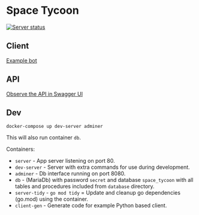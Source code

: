 # Space Tycoon

[![Server status](https://github.com/gdg-garage/space-tycoon/actions/workflows/go-server.yml/badge.svg?branch=master)](https://github.com/gdg-garage/space-tycoon/actions/workflows/go-server.yml)

## Client

[Example bot](https://github.com/gdg-garage/space-tycoon-example-bot)

## API

[Observe the API in Swagger UI](https://petstore.swagger.io/?url=https://raw.githubusercontent.com/gdg-garage/space-tycoon/master/api/swagger.yaml)

## Dev

```shell
docker-compose up dev-server adminer
```
This will also run container `db`.

Containers:
* `server` - App server listening on port 80.
* `dev-server` - Server with extra commands for use during development.
* `adminer` - Db interface running on port 8080.
* `db` - (MariaDb) with password `secret` and database `space_tycoon` with all tables and procedures included from `database` directory.
* `server-tidy` - `go mod tidy` = Update and cleanup go dependencies (go.mod) using the container. 
* `client-gen` - Generate code for example Python based client.
